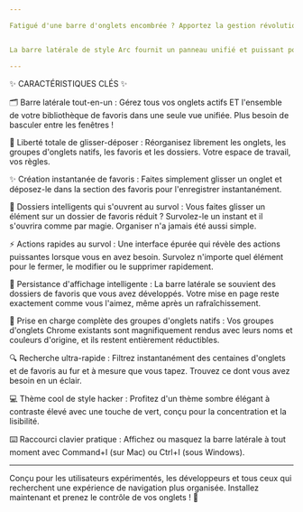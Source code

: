 ```yaml
---

Fatigué d'une barre d'onglets encombrée ? Apportez la gestion révolutionnaire des onglets verticaux du navigateur Arc directement dans votre Google Chrome ! 🚀


La barre latérale de style Arc fournit un panneau unifié et puissant pour gérer tous vos onglets et favoris dans une seule interface épurée. Augmentez votre productivité et organisez votre vie numérique avec facilité.

---
```


✨ CARACTÉRISTIQUES CLÉS ✨


🗂️ Barre latérale tout-en-un : Gérez tous vos onglets actifs ET l'ensemble de votre bibliothèque de favoris dans une seule vue unifiée. Plus besoin de basculer entre les fenêtres !

🤏 Liberté totale de glisser-déposer : Réorganisez librement les onglets, les groupes d'onglets natifs, les favoris et les dossiers. Votre espace de travail, vos règles.

✨ Création instantanée de favoris : Faites simplement glisser un onglet et déposez-le dans la section des favoris pour l'enregistrer instantanément.

📂 Dossiers intelligents qui s'ouvrent au survol : Vous faites glisser un élément sur un dossier de favoris réduit ? Survolez-le un instant et il s'ouvrira comme par magie. Organiser n'a jamais été aussi simple.

⚡ Actions rapides au survol : Une interface épurée qui révèle des actions puissantes lorsque vous en avez besoin. Survolez n'importe quel élément pour le fermer, le modifier ou le supprimer rapidement.

🧠 Persistance d'affichage intelligente : La barre latérale se souvient des dossiers de favoris que vous avez développés. Votre mise en page reste exactement comme vous l'aimez, même après un rafraîchissement.

🎨 Prise en charge complète des groupes d'onglets natifs : Vos groupes d'onglets Chrome existants sont magnifiquement rendus avec leurs noms et couleurs d'origine, et ils restent entièrement réductibles.

🔍 Recherche ultra-rapide : Filtrez instantanément des centaines d'onglets et de favoris au fur et à mesure que vous tapez. Trouvez ce dont vous avez besoin en un éclair.

💻 Thème cool de style hacker : Profitez d'un thème sombre élégant à contraste élevé avec une touche de vert, conçu pour la concentration et la lisibilité.

⌨️ Raccourci clavier pratique : Affichez ou masquez la barre latérale à tout moment avec Command+I (sur Mac) ou Ctrl+I (sous Windows).


---


Conçu pour les utilisateurs expérimentés, les développeurs et tous ceux qui recherchent une expérience de navigation plus organisée. Installez maintenant et prenez le contrôle de vos onglets ! 🌟